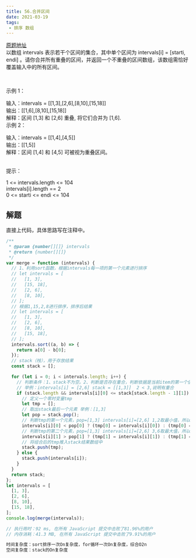 ```yaml
---
title: 56.合并区间
date: 2021-03-19
tags:
 - 排序 数组
---
```

[原题地址](https://leetcode-cn.com/problems/merge-intervals/)<br/>
以数组 intervals 表示若干个区间的集合，其中单个区间为 intervals[i] = [starti, endi] 。请你合并所有重叠的区间，并返回一个不重叠的区间数组，该数组需恰好覆盖输入中的所有区间。

 

示例 1：

输入：intervals = [[1,3],[2,6],[8,10],[15,18]]  
输出：[[1,6],[8,10],[15,18]]  
解释：区间 [1,3] 和 [2,6] 重叠, 将它们合并为 [1,6].  
示例 2：  

输入：intervals = [[1,4],[4,5]]  
输出：[[1,5]]  
解释：区间 [1,4] 和 [4,5] 可被视为重叠区间。  
 

提示：

1 <= intervals.length <= 104  
intervals[i].length == 2  
0 <= starti <= endi <= 104  

## 解题
直接上代码，具体思路写在注释中。
```js
/**
 * @param {number[][]} intervals
 * @return {number[][]}
 */
var merge = function (intervals) {
  // 1、利用sort函数，根据intervals每一项的第一个元素进行排序
  // let intervals = [
  //   [1, 3],
  //   [15, 18],
  //   [2, 6],
  //   [8, 10],
  // ];
  // 根据1,15,2,8进行排序，排序后结果
  // let intervals = [
  //   [1, 3],
  //   [2, 6],
  //   [8, 10],
  //   [15, 18],
  // ];
  intervals.sort((a, b) => {
    return a[0] - b[0];
  });
  // stack（栈），用于存放结果
  const stack = [];

  for (let i = 0; i < intervals.length; i++) {
    // 判断条件：1、stack不为空。2、判断是否存在重合，判断依据是当前item的第一个值小于等于stack栈最后一个元素的第二个值
    // 举例：intervals[i] = [2,6] stack = [[1,3]]  2 < 3,说明有重合
    if (stack.length && intervals[i][0] <= stack[stack.length - 1][1]) {
      // 定义一个零时变量tmp
      let tmp = [];
      // 取出stack最后一个元素 举例：[1,3]
      let pop = stack.pop();
      // 判断tmp的第一个元素，pop=[1,3] intervals[i]=[2,6] 1,2取最小值，所以tmp[0] = 1
      intervals[i][0] < pop[0] ? (tmp[0] = intervals[i][0]) : (tmp[0] = pop[0]);
      // 判断tmp的第二个元素，pop=[1,3] intervals[i]=[2,6] 3,6取最大值，所以tmp[1] = 6
      intervals[i][1] > pop[1] ? (tmp[1] = intervals[i][1]) : (tmp[1] = pop[1]);
      // 将组合后的tmp推入stack结果数组中
      stack.push(tmp);
    } else {
      stack.push(intervals[i]);
    }
  }
  return stack;
};
let intervals = [
  [1, 3],
  [2, 6],
  [8, 10],
  [15, 18],
];
console.log(merge(intervals));

// 执行用时：92 ms, 在所有 JavaScript 提交中击败了81.96%的用户
// 内存消耗：41.3 MB, 在所有 JavaScript 提交中击败了9.91%的用户

时间复杂度：sort排序一次On复杂度，for循环一次On复杂度，综合O2n
空间复杂度：stack的On复杂度
```